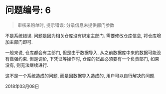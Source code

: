 # 问题编号: 6

> 审核采购单时, 提示错误: 分录信息未提供部门参数

不是系统错误. 问题是因为相关仓库没有绑定主部门. 需要修改仓库信息, 将仓库增加主部门即可.

一般来说, 仓库都会有主部门, 但是由于数据导入, 从之前数据库中来的数据可能没有做强约束. 但是调价, 下凭证等操作时, 仓库的货品必须要有一个负责部门, 如果没有, 则无法继续进行.

这不是一个系统造成的问题, 而是因数据导入造成的, 用户可以自行解决的问题.

2018年03月08日
